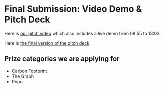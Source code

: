 # Final Submission: Video Demo & Pitch Deck

Here is [our pitch video](https://us04web.zoom.us/rec/share/4PY2Hu2g0UVOfK-X2Rj1eI9wIJ-mT6a81XAa8_Fcmkiw5N7zhXyX2adTnZ_sQo04?startTime=1586403073000) which also includes a live demo from 08:55 to 13:03.

Here is [the final version of the pitch deck](https://github.com/CO2ken/BSIC/raw/master/Final%20Submission/BSIC%20Pitch%20Deck.pdf).

## Prize categories we are applying for

- Carbon Footprint
- The Graph
- Pepo
